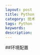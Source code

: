 ```yaml
---
layout: post
title: Python
category: 技术
tags: Python
keywords: 
description: 
---
```


##环境配置
```

```
